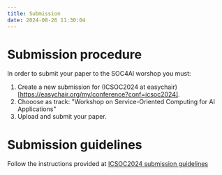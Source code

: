 ```yaml
---
title: Submission
date: 2024-08-26 11:30:04
---
```


# Submission procedure

In order to submit your paper to the SOC4AI worshop you must:
 
 1. Create a new submission for (ICSOC2024 at easychair)[https://easychair.org/my/conference?conf=icsoc2024].
 2. Chooose as track: "Workshop on Service-Oriented Computing for AI Applications"
 3. Upload and submit your paper.


# Submission guidelines

Follow the instructions provided at [ICSOC2024 submission guidelines](https://icsoc2024.redcad.tn/call-research-papers.html)